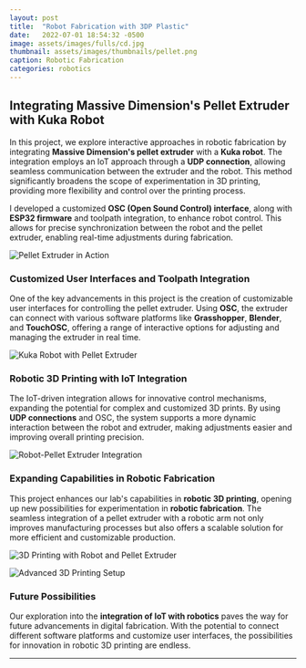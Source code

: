```yaml
---
layout: post
title:  "Robot Fabrication with 3DP Plastic"
date:   2022-07-01 18:54:32 -0500
image: assets/images/fulls/cd.jpg
thumbnail: assets/images/thumbnails/pellet.png
caption: Robotic Fabrication
categories: robotics
---
```

## Integrating Massive Dimension's Pellet Extruder with Kuka Robot

In this project, we explore interactive approaches in robotic fabrication by integrating **Massive Dimension's pellet extruder** with a **Kuka robot**. The integration employs an IoT approach through a **UDP connection**, allowing seamless communication between the extruder and the robot. This method significantly broadens the scope of experimentation in 3D printing, providing more flexibility and control over the printing process.

I developed a customized **OSC (Open Sound Control) interface**, along with **ESP32 firmware** and toolpath integration, to enhance robot control. This allows for precise synchronization between the robot and the pellet extruder, enabling real-time adjustments during fabrication.

![Pellet Extruder in Action](/assets/images/pellet/pellet.jpg)

### Customized User Interfaces and Toolpath Integration

One of the key advancements in this project is the creation of customizable user interfaces for controlling the pellet extruder. Using **OSC**, the extruder can connect with various software platforms like **Grasshopper**, **Blender**, and **TouchOSC**, offering a range of interactive options for adjusting and managing the extruder in real time.

![Kuka Robot with Pellet Extruder](/assets/images/pellet/pellet1.jpg)

### Robotic 3D Printing with IoT Integration

The IoT-driven integration allows for innovative control mechanisms, expanding the potential for complex and customized 3D prints. By using **UDP connections** and OSC, the system supports a more dynamic interaction between the robot and extruder, making adjustments easier and improving overall printing precision.

![Robot-Pellet Extruder Integration](/assets/images/pellet/pellet2.jpg)

### Expanding Capabilities in Robotic Fabrication

This project enhances our lab's capabilities in **robotic 3D printing**, opening up new possibilities for experimentation in **robotic fabrication**. The seamless integration of a pellet extruder with a robotic arm not only improves manufacturing processes but also offers a scalable solution for more efficient and customizable production.

![3D Printing with Robot and Pellet Extruder](/assets/images/pellet/pellet3.jpg)

![Advanced 3D Printing Setup](/assets/images/pellet/pellet5.jpg)

### Future Possibilities

Our exploration into the **integration of IoT with robotics** paves the way for future advancements in digital fabrication. With the potential to connect different software platforms and customize user interfaces, the possibilities for innovation in robotic 3D printing are endless.

---
